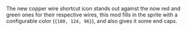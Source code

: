The new copper wire shortcut icon stands out against the now red and green ones for their respective wires,
this mod fills in the sprite with a configurable color (`{180, 124, 96}`), and also gives it some end caps.
